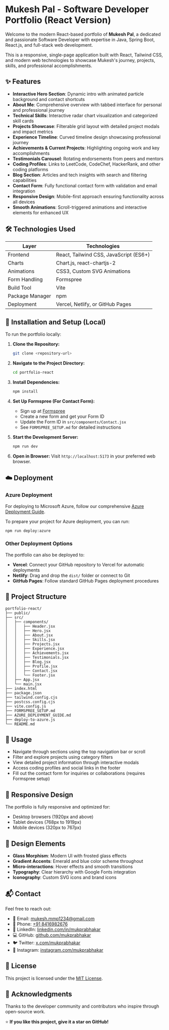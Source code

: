 # Mukesh Pal - Software Developer Portfolio (React Version)

Welcome to the modern React-based portfolio of **Mukesh Pal**, a dedicated and passionate Software Developer with expertise in Java, Spring Boot, React.js, and full-stack web development.

This is a responsive, single-page application built with React, Tailwind CSS, and modern web technologies to showcase Mukesh's journey, projects, skills, and professional accomplishments.

## ✨ Features

- **Interactive Hero Section**: Dynamic intro with animated particle background and contact shortcuts
- **About Me**: Comprehensive overview with tabbed interface for personal and professional journey
- **Technical Skills**: Interactive radar chart visualization and categorized skill cards
- **Projects Showcase**: Filterable grid layout with detailed project modals and impact metrics
- **Experience Timeline**: Curved timeline design showcasing professional journey
- **Achievements & Current Projects**: Highlighting ongoing work and key accomplishments
- **Testimonials Carousel**: Rotating endorsements from peers and mentors
- **Coding Profiles**: Links to LeetCode, CodeChef, HackerRank, and other coding platforms
- **Blog Section**: Articles and tech insights with search and filtering capabilities
- **Contact Form**: Fully functional contact form with validation and email integration
- **Responsive Design**: Mobile-first approach ensuring functionality across all devices
- **Smooth Animations**: Scroll-triggered animations and interactive elements for enhanced UX

## 🛠️ Technologies Used

| Layer        | Technologies                           |
|--------------|----------------------------------------|
| Frontend     | React, Tailwind CSS, JavaScript (ES6+) |
| Charts       | Chart.js, react-chartjs-2              |
| Animations   | CSS3, Custom SVG Animations            |
| Form Handling| Formspree                              |
| Build Tool   | Vite                                   |
| Package Manager | npm                                 |
| Deployment   | Vercel, Netlify, or GitHub Pages       |

## 🚀 Installation and Setup (Local)

To run the portfolio locally:

1. **Clone the Repository:**
   ```bash
   git clone <repository-url>
   ```

2. **Navigate to the Project Directory:**
   ```bash
   cd portfolio-react
   ```

3. **Install Dependencies:**
   ```bash
   npm install
   ```

4. **Set Up Formspree (For Contact Form):**
   - Sign up at [Formspree](https://formspree.io/)
   - Create a new form and get your Form ID
   - Update the Form ID in `src/components/Contact.jsx`
   - See `FORMSPREE_SETUP.md` for detailed instructions

5. **Start the Development Server:**
   ```bash
   npm run dev
   ```

6. **Open in Browser:**
   Visit `http://localhost:5173` in your preferred web browser.

## ☁️ Deployment

### Azure Deployment

For deploying to Microsoft Azure, follow our comprehensive [Azure Deployment Guide](AZURE_DEPLOYMENT_GUIDE.md).

To prepare your project for Azure deployment, you can run:
```bash
npm run deploy:azure
```

### Other Deployment Options

The portfolio can also be deployed to:
- **Vercel**: Connect your GitHub repository to Vercel for automatic deployments
- **Netlify**: Drag and drop the `dist/` folder or connect to Git
- **GitHub Pages**: Follow standard GitHub Pages deployment procedures

## 📁 Project Structure

```
portfolio-react/
├── public/
├── src/
│   ├── components/
│   │   ├── Header.jsx
│   │   ├── Hero.jsx
│   │   ├── About.jsx
│   │   ├── Skills.jsx
│   │   ├── Projects.jsx
│   │   ├── Experience.jsx
│   │   ├── Achievements.jsx
│   │   ├── Testimonials.jsx
│   │   ├── Blog.jsx
│   │   ├── Profile.jsx
│   │   ├── Contact.jsx
│   │   └── Footer.jsx
│   ├── App.jsx
│   └── main.jsx
├── index.html
├── package.json
├── tailwind.config.cjs
├── postcss.config.cjs
├── vite.config.js
├── FORMSPREE_SETUP.md
├── AZURE_DEPLOYMENT_GUIDE.md
├── deploy-to-azure.js
└── README.md
```

## 🎯 Usage

* Navigate through sections using the top navigation bar or scroll
* Filter and explore projects using category filters
* View detailed project information through interactive modals
* Access coding profiles and social links in the footer
* Fill out the contact form for inquiries or collaborations (requires Formspree setup)

## 📱 Responsive Design

The portfolio is fully responsive and optimized for:
- Desktop browsers (1920px and above)
- Tablet devices (768px to 1919px)
- Mobile devices (320px to 767px)

## 🎨 Design Elements

- **Glass Morphism**: Modern UI with frosted glass effects
- **Gradient Accents**: Emerald and blue color scheme throughout
- **Micro-interactions**: Hover effects and smooth transitions
- **Typography**: Clear hierarchy with Google Fonts integration
- **Iconography**: Custom SVG icons and brand icons

## 📬 Contact

Feel free to reach out:

* 📧 Email: [mukesh.mmp1234@gmail.com](mailto:mukesh.mmp1234@gmail.com)
* 📱 Phone: [+91 8416982676](tel:+918416982676)
* 🔗 LinkedIn: [linkedin.com/in/mukprabhakar](https://www.linkedin.com/in/mukprabhakar/)
* 💻 GitHub: [github.com/mukprabhakar](https://github.com/mukprabhakar)
* 🐦 Twitter: [x.com/mukprabhakar](https://x.com/mukprabhakar)
* 📸 Instagram: [instagram.com/mukprabhakar](https://www.instagram.com/mukprabhakar/)

## 📄 License

This project is licensed under the [MIT License](LICENSE).

## 🙌 Acknowledgments

Thanks to the developer community and contributors who inspire through open-source work.

⭐️ **If you like this project, give it a star on GitHub!**